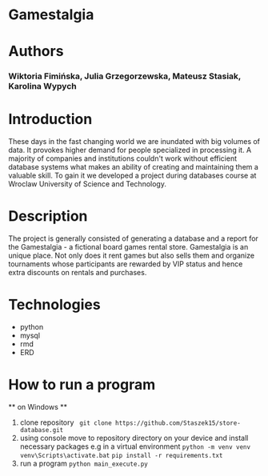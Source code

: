 # Gamestalgia
# Authors
### Wiktoria Fimińska, Julia Grzegorzewska, Mateusz Stasiak, Karolina Wypych

# Introduction
These days in the fast changing world we are inundated with big volumes of data. It provokes higher demand for people specialized in processing it. A majority of companies and institutions couldn't work without efficient database systems what makes an ability of creating and maintaining them a valuable skill. To gain it we developed a project during databases course at Wroclaw University of Science and Technology.

# Description
The project is generally consisted of generating a database and a report for the Gamestalgia - a fictional board games rental store. Gamestalgia is an unique place. Not only does it rent games but also sells them and organize tournaments whose participants are rewarded by VIP status and hence extra discounts on rentals and purchases.

# Technologies
* python
* mysql
* rmd
* ERD 

# How to run a program
** on Windows ** 
1. clone repository
` git clone https://github.com/Staszek15/store-database.git`
2. using console move to repository directory on your device and install necessary packages e.g in a virtual environment
 `python -m venv venv` 
 `venv\Scripts\activate.bat` 
 `pip install -r requirements.txt`
3. run a program
`python main_execute.py`
